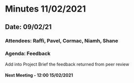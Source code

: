 # Minutes 11/02/2021

## Date: 09/02/21

### Attendees: Raffi, Pavel, Cormac, Niamh, Shane

### Agenda: Feedback

Add into Project Brief the feedback returned from peer review

#### Next Meeting - 12:00 15/02/2021
